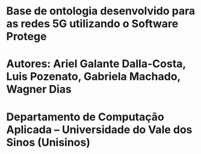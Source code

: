 # Base de ontologia desenvolvido para as redes 5G utilizando o Software Protege

# Autores: Ariel Galante Dalla-Costa, Luis Pozenato, Gabriela Machado, Wagner Dias

# Departamento de Computação Aplicada – Universidade do Vale dos Sinos (Unisinos)